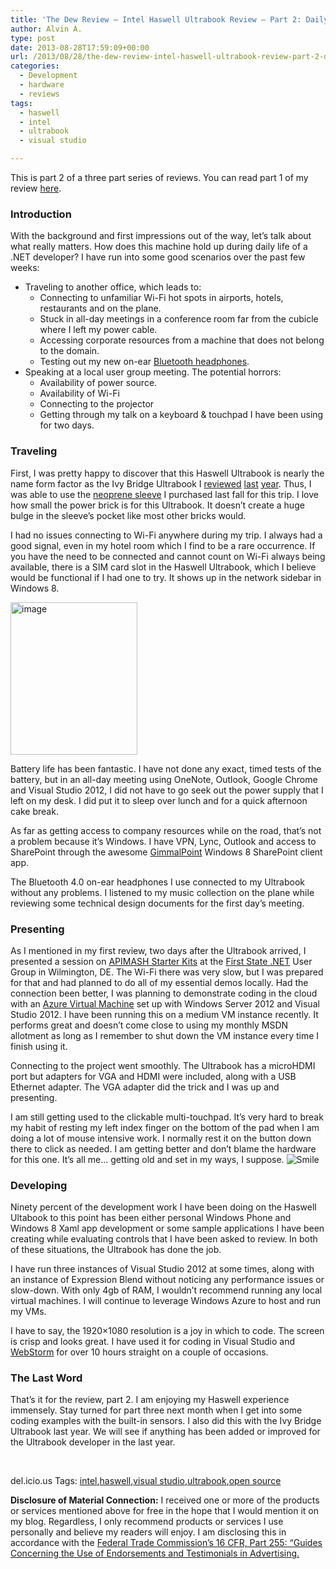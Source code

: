 ```yaml
---
title: 'The Dew Review – Intel Haswell Ultrabook Review – Part 2: Daily Use'
author: Alvin A.
type: post
date: 2013-08-28T17:59:09+00:00
url: /2013/08/28/the-dew-review-intel-haswell-ultrabook-review-part-2-daily-use/
categories:
  - Development
  - hardware
  - reviews
tags:
  - haswell
  - intel
  - ultrabook
  - visual studio

---
```

<div data-type="ad" data-publisher="lqm.alvinashcraft.site" data-zone="ron" data-format="1x1">
</div>

This is part 2 of a three part series of reviews. You can read part 1 of my review <a href="https://morningdew-bpc6g3a0fgaxdxcu.eastus2-01.azurewebsites.net/2013/07/28/the-dew-review-intel-haswell-ultrabook-review-part-1-initial-impressions/" target="_blank">here</a>.

### Introduction

With the background and first impressions out of the way, let’s talk about what really matters. How does this machine hold up during daily life of a .NET developer? I have run into some good scenarios over the past few weeks:

  * Traveling to another office, which leads to: 
      * Connecting to unfamiliar Wi-Fi hot spots in airports, hotels, restaurants and on the plane. 
      * Stuck in all-day meetings in a conference room far from the cubicle where I left my power cable. 
      * Accessing corporate resources from a machine that does not belong to the domain. 
      * Testing out my new on-ear <a href="http://www.amazon.com/gp/product/B008OUL1OC/alvinashcraft-20" target="_blank">Bluetooth headphones</a>. 
  * Speaking at a local user group meeting. The potential horrors: 
      * Availability of power source. 
      * Availability of Wi-Fi 
      * Connecting to the projector 
      * Getting through my talk on a keyboard & touchpad I have been using for two days. 

### Traveling

First, I was pretty happy to discover that this Haswell Ultrabook is nearly the name form factor as the Ivy Bridge Ultrabook I <a href="https://morningdew-bpc6g3a0fgaxdxcu.eastus2-01.azurewebsites.net/2012/09/04/the-dew-review-intel-next-generation-ultrabook-with-windows-8-initial-impressions/" target="_blank">reviewed</a> <a href="https://morningdew-bpc6g3a0fgaxdxcu.eastus2-01.azurewebsites.net/2012/09/25/the-dew-review-intel-next-generation-ultrabook-with-windows-8-playing-with-sensors/" target="_blank">last</a> <a href="https://morningdew-bpc6g3a0fgaxdxcu.eastus2-01.azurewebsites.net/2012/11/21/the-dew-review-intel-next-generation-ultrabook-with-windows-8-a-final-look/" target="_blank">year</a>. Thus, I was able to use the <a href="http://www.amazon.com/iPearl-13-inch-Neoprene-UltraBook-external/dp/B0085B772A/alvinashcraft-20" target="_blank">neoprene sleeve</a> I purchased last fall for this trip. I love how small the power brick is for this Ultrabook. It doesn’t create a huge bulge in the sleeve’s pocket like most other bricks would.

I had no issues connecting to Wi-Fi anywhere during my trip. I always had a good signal, even in my hotel room which I find to be a rare occurrence. If you have the need to be connected and cannot count on Wi-Fi always being available, there is a SIM card slot in the Haswell Ultrabook, which I believe would be functional if I had one to try. It shows up in the network sidebar in Windows 8.

[<img loading="lazy" decoding="async" title="image" style="border-left-width: 0px; border-right-width: 0px; background-image: none; border-bottom-width: 0px; padding-top: 0px; padding-left: 0px; margin: 0px; display: inline; padding-right: 0px; border-top-width: 0px" border="0" alt="image" src="/wp-content/uploads/image_thumb16.png" width="203" height="244" />][1]

Battery life has been fantastic. I have not done any exact, timed tests of the battery, but in an all-day meeting using OneNote, Outlook, Google Chrome and Visual Studio 2012, I did not have to go seek out the power supply that I left on my desk. I did put it to sleep over lunch and for a quick afternoon cake break.

As far as getting access to company resources while on the road, that’s not a problem because it’s Windows. I have VPN, Lync, Outlook and access to SharePoint through the awesome <a href="http://apps.microsoft.com/windows/en-us/app/ba300264-a01f-460e-9376-ef149dc1093b" target="_blank">GimmalPoint</a> Windows 8 SharePoint client app.

The Bluetooth 4.0 on-ear headphones I use connected to my Ultrabook without any problems. I listened to my music collection on the plane while reviewing some technical design documents for the first day’s meeting.

### Presenting

As I mentioned in my first review, two days after the Ultrabook arrived, I presented a session on <a href="https://github.com/apimash/StarterKits" target="_blank">APIMASH Starter Kits</a> at the <a href="http://firststatedot.net/" target="_blank">First State .NET</a> User Group in Wilmington, DE. The Wi-Fi there was very slow, but I was prepared for that and had planned to do all of my essential demos locally. Had the connection been better, I was planning to demonstrate coding in the cloud with an <a href="http://www.windowsazure.com/en-us/services/virtual-machines/" target="_blank">Azure Virtual Machine</a> set up with Windows Server 2012 and Visual Studio 2012. I have been running this on a medium VM instance recently. It performs great and doesn’t come close to using my monthly MSDN allotment as long as I remember to shut down the VM instance every time I finish using it.

Connecting to the project went smoothly. The Ultrabook has a microHDMI port but adapters for VGA and HDMI were included, along with a USB Ethernet adapter. The VGA adapter did the trick and I was up and presenting.

I am still getting used to the clickable multi-touchpad. It’s very hard to break my habit of resting my left index finger on the bottom of the pad when I am doing a lot of mouse intensive work. I normally rest it on the button down there to click as needed. I am getting better and don’t blame the hardware for this one. It’s all me… getting old and set in my ways, I suppose.&#160;<img decoding="async" class="wlEmoticon wlEmoticon-smile" style="border-top-style: none; border-left-style: none; border-bottom-style: none; border-right-style: none" alt="Smile" src="/wp-content/uploads/wlEmoticon-smile7.png" /> 

### Developing

Ninety percent of the development work I have been doing on the Haswell Ultabook to this point has been either personal Windows Phone and Windows 8 Xaml app development or some sample applications I have been creating while evaluating controls that I have been asked to review. In both of these situations, the Ultrabook has done the job.

I have run three instances of Visual Studio 2012 at some times, along with an instance of Expression Blend without noticing any performance issues or slow-down. With only 4gb of RAM, I wouldn’t recommend running any local virtual machines. I will continue to leverage Windows Azure to host and run my VMs.

I have to say, the 1920&#215;1080 resolution is a joy in which to code. The screen is crisp and looks great. I have used it for coding in Visual Studio and <a href="http://www.jetbrains.com/webstorm/" target="_blank">WebStorm</a> for over 10 hours straight on a couple of occasions.

### The Last Word

That’s it for the review, part 2. I am enjoying my Haswell experience immensely. Stay turned for part three next month when I get into some coding examples with the built-in sensors. I also did this with the Ivy Bridge Ultrabook last year. We will see if anything has been added or improved for the Ultrabook developer in the last year.

&#160;

<div id="scid:0767317B-992E-4b12-91E0-4F059A8CECA8:66ceaaef-cdce-4147-a8f8-c07907dfa9e9" class="wlWriterEditableSmartContent" style="float: none; padding-bottom: 0px; padding-top: 0px; padding-left: 0px; margin: 0px; display: inline; padding-right: 0px">
  del.icio.us Tags: <a href="http://del.icio.us/popular/intel" rel="tag">intel</a>,<a href="http://del.icio.us/popular/haswell" rel="tag">haswell</a>,<a href="http://del.icio.us/popular/visual+studio" rel="tag">visual studio</a>,<a href="http://del.icio.us/popular/ultrabook" rel="tag">ultrabook</a>,<a href="http://del.icio.us/popular/open+source" rel="tag">open source</a>
</div>

**Disclosure of Material Connection:** I received one or more of the products or services mentioned above for free in the hope that I would mention it on my blog. Regardless, I only recommend products or services I use personally and believe my readers will enjoy. I am disclosing this in accordance with the [Federal Trade Commission’s 16 CFR, Part 255: “Guides Concerning the Use of Endorsements and Testimonials in Advertising.][2]

 [1]: /wp-content/uploads/image30.png
 [2]: http://www.access.gpo.gov/nara/cfr/waisidx_03/16cfr255_03.html